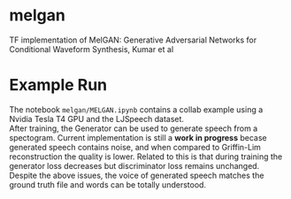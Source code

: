 # melgan
TF implementation of MelGAN: Generative Adversarial Networks for Conditional Waveform Synthesis, Kumar et al  
# Example Run
The notebook `melgan/MELGAN.ipynb` contains a collab example using a Nvidia Tesla T4 GPU and the LJSpeech dataset.  
After training, the Generator can be used to generate speech from a spectogram. Current implementation is still a **work in progress** becase generated speech contains noise, and when compared to Griffin-Lim reconstruction the quality is lower. Related to this is that during training the generator loss decreases but discriminator loss remains unchanged.  
Despite the above issues, the voice of generated speech matches the ground truth file and words can be totally understood.  


